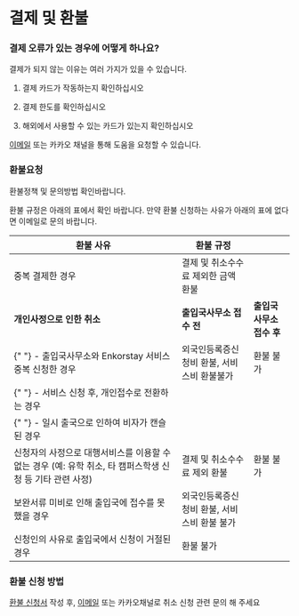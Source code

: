 # 결제 및 환불

### 결제 오류가 있는 경우에 어떻게 하나요?

결제가 되지 않는 이유는 여러 가지가 있을 수 있습니다.

1. 결제 카드가 작동하는지 확인하십시오

2. 결제 한도를 확인하십시오

3. 해외에서 사용할 수 있는 카드가 있는지 확인하십시오

[이메일](mailto:visa-help@enkor.kr) 또는 카카오 채널을 통해 도움을 요청할 수 있습니다.

### 환불요청

환불정책 및 문의방법 확인바랍니다.

환불 규정은 아래의 표에서 확인 바랍니다. 만약 환불 신청하는 사유가 아래의 표에 없다면 이메일로 문의 바랍니다.

| 환불 사유                                                                                                | 환불 규정                                   |                          |
| -------------------------------------------------------------------------------------------------------- | ------------------------------------------- | ------------------------ |
| 중복 결제한 경우                                                                                         | 결제 및 취소수수료 제외한 금액 환불         |                          |
| **개인사정으로 인한 취소**                                                                               | **출입국사무소 접수 전**                    | **출입국사무소 접수 후** |
| {" "} - 출입국사무소와 Enkorstay 서비스 중복 신청한 경우                                                 | 외국인등록증신청비 환불, 서비스비 환불불가  | 환불 불가                |
| {" "} - 서비스 신청 후, 개인접수로 전환하는 경우                                                         |                                             |                          |
| {" "} - 일시 출국으로 인하여 비자가 캔슬 된 경우                                                         |                                             |                          |
| 신청자의 사정으로 대행서비스를 이용할 수 없는 경우 (예: 유학 취소, 타 캠퍼스학생 신청 등 기타 관련 사정) | 결제 및 취소수수료 제외 환불                | 환불 불가                |
| 보완서류 미비로 인해 출입국에 접수를 못했을 경우                                                         | 외국인등록증신청비 환불, 서비스비 환불 불가 |                          |
| 신청인의 사유로 출입국에서 신청이 거절된 경우                                                            | 환불 불가                                   |                          |

### 환불 신청 방법

[환불 신청서](https://docs.google.com/forms/d/e/1FAIpQLSc29vrzW2BKqaRVIFXaj4WVKAWiYIyudfg9XxUFSlKrjhoamQ/viewform) 작성 후, [이메일](mailto:visa-help@enkor.kr) 또는 카카오채널로 취소 신청 관련 문의 해 주세요
